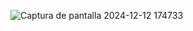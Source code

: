 ![Captura de pantalla 2024-12-12 174733](https://github.com/user-attachments/assets/0d8b9302-75b6-418b-83e7-3110f14c37fa)
